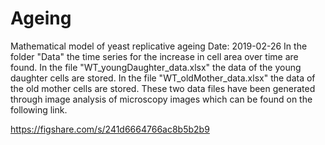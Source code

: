 # Ageing
Mathematical model of yeast replicative ageing
Date: 2019-02-26
In the folder "Data" the time series for the increase in cell area over time
are found. In the file "WT_youngDaughter_data.xlsx" the data of the young daughter
cells are stored. In the file "WT_oldMother_data.xlsx" the data of the old mother
cells are stored. These two data files have been generated through image analysis
of microscopy images which can be found on the following link. 

https://figshare.com/s/241d6664766ac8b5b2b9
